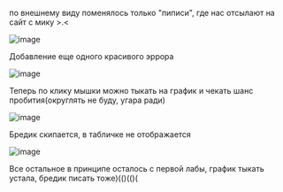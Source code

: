 по внешнему виду поменялось только "пиписи", где нас отсылают на сайт с мику >.<

![image](https://github.com/user-attachments/assets/de0841fd-138b-466f-bcf9-b205ed4c92f2)

Добавление еще одного красивого эррора

![image](https://github.com/user-attachments/assets/a133db42-55cd-4975-a20c-694946503834)

Теперь по клику мышки можно тыкать на график и чекать шанс пробития(округлять не буду, угара ради)

![image](https://github.com/user-attachments/assets/7934a330-20b3-4912-ada7-45c52636f6ec)

Бредик скипается, в табличке не отображается

![image](https://github.com/user-attachments/assets/473eb073-ffb9-4f61-adb2-7fef08fb85f7)

Все остальное в принципе осталось с первой лабы, график тыкать устала, бредик писать тоже)(()(()(
